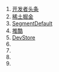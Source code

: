 1. [开发者头条](http://toutiao.io/)
2. [稀土掘金](http://gold.xitu.io/#/)
3. [SegmentDefault](https://segmentfault.com/)
4. [推酷](http://www.tuicool.com/)
5. [DevStore](http://www.devstore.cn/)
6. []()
7. []()
8. []()
9. []()